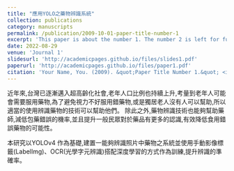```yaml
---
title: "應用YOLO之藥物辨識系統"
collection: publications
category: manuscripts
permalink: /publication/2009-10-01-paper-title-number-1
excerpt: 'This paper is about the number 1. The number 2 is left for future work.'
date: 2022-08-29
venue: 'Journal 1'
slidesurl: 'http://academicpages.github.io/files/slides1.pdf'
paperurl: 'http://academicpages.github.io/files/paper1.pdf'
citation: 'Your Name, You. (2009). &quot;Paper Title Number 1.&quot; <i>Journal 1</i>. 1(1).'
---
```


近年來,台灣已逐漸邁入超高齡化社會,老年人口比例也持續上升,考量到老年人可能會需要服用藥物,為了避免視力不好服用錯藥物,或是獨居老人沒有人可以幫助,所以適當的使用辨識藥物的技術可以幫助他們。
除此之外,藥物辨識技術也能夠幫助藥師,減低包藥錯誤的機率,並且提升一般民眾對於藥品有更多的認識,有效降低食用錯誤藥物的可能性。

本研究以YOLOv4 作為基礎,建置一能夠辨識照片中藥物之系統並使用手動影像標籤(LabelImg)、OCR(光學字元辨識)搭配深度學習的方式作為訓練,提升辨識的準確率。
